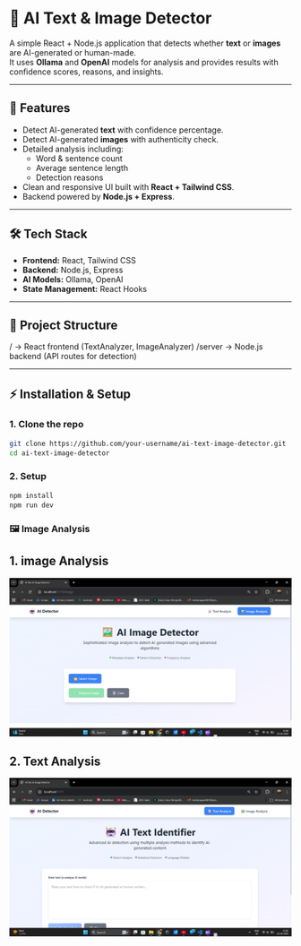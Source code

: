 # 🧠 AI Text & Image Detector

A simple React + Node.js application that detects whether **text** or **images** are AI-generated or human-made.  
It uses **Ollama** and **OpenAI** models for analysis and provides results with confidence scores, reasons, and insights.

---

## 🚀 Features
- Detect AI-generated **text** with confidence percentage.
- Detect AI-generated **images** with authenticity check.
- Detailed analysis including:
  - Word & sentence count
  - Average sentence length
  - Detection reasons
- Clean and responsive UI built with **React + Tailwind CSS**.
- Backend powered by **Node.js + Express**.

---

## 🛠️ Tech Stack
- **Frontend:** React, Tailwind CSS  
- **Backend:** Node.js, Express  
- **AI Models:** Ollama, OpenAI  
- **State Management:** React Hooks  

---

## 📂 Project Structure
/ → React frontend (TextAnalyzer, ImageAnalyzer)
/server → Node.js backend (API routes for detection)



---

## ⚡ Installation & Setup

### 1. Clone the repo
```bash
git clone https://github.com/your-username/ai-text-image-detector.git
cd ai-text-image-detector
```

### 2. Setup 
```bash
npm install
npm run dev
```




### 🖼️ Image Analysis

## 1. image Analysis
![Image Analysis UI](./screenshots/image-Analysis.png)

## 2. Text Analysis
![Image Analysis UI](./screenshots/text-Analysis.png)


